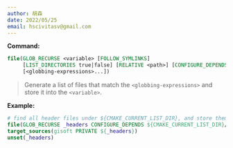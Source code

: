 ```yaml
---
author: 胡森
date: 2022/05/25
email: hscivitasv@gmail.com
---
```


**Command:**

```cmake
file(GLOB_RECURSE <variable> [FOLLOW_SYMLINKS]
     [LIST_DIRECTORIES true|false] [RELATIVE <path>] [CONFIGURE_DEPENDS]
     [<globbing-expressions>...])
```

> Generate a list of files that match the `<globbing-expressions>` and store it into the `<variable>`.

**Example:**

```cmake
# find all header files under ${CMAKE_CURRENT_LIST_DIR}, and store them in _headers
file(GLOB_RECURSE _headers CONFIGURE_DEPENDS ${CMAKE_CURRENT_LIST_DIR}/*.h)
target_sources(gisoft PRIVATE ${_headers})
unset(_headers)
```
